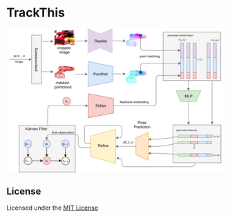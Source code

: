 # TrackThis

![](doc/TrackThis%20Kalman%20Filter.png)

## License

Licensed under the [MIT License](LICENSE)
